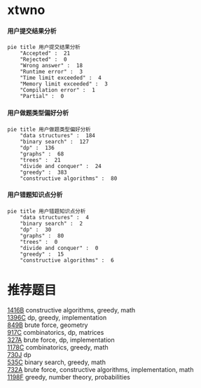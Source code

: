 # xtwno

<!-- tabs:start -->



#### **用户提交结果分析**

```mermaid
pie title 用户提交结果分析
    "Accepted" :  21
    "Rejected" :  0
    "Wrong answer" :  18
    "Runtime error" :  3
    "Time limit exceeded" :  4
    "Memory limit exceeded" :  3
    "Compilation error" :  1
    "Partial" :  0
```

#### **用户做题类型偏好分析**

```mermaid
pie title 用户做题类型偏好分析
    "data structures" :  184
    "binary search" :  127
    "dp" :  136
    "graphs" :  68
    "trees" :  21
    "divide and conquer" :  24
    "greedy" :  383
    "constructive algorithms" :  80
```
#### **用户错题知识点分析**

```mermaid
pie title 用户错题知识点分析
    "data structures" :  4
    "binary search" :  2
    "dp" :  30
    "graphs" :  80
    "trees" :  0
    "divide and conquer" :  0
    "greedy" :  15
    "constructive algorithms" :  6
```



<!-- tabs:end -->
# 推荐题目
[1416B](https://codeforces.com/contest/1416/problem/B)		constructive algorithms,
                        greedy,
                        math		  
[1396C](https://codeforces.com/contest/1396/problem/C)		dp,
                        greedy,
                        implementation		  
[849B](https://codeforces.com/contest/849/problem/B)		brute force,
                        geometry		  
[917C](https://codeforces.com/contest/917/problem/C)		combinatorics,
                        dp,
                        matrices		  
[327A](https://codeforces.com/contest/327/problem/A)		brute force,
                        dp,
                        implementation		  
[1178C](https://codeforces.com/contest/1178/problem/C)		combinatorics,
                        greedy,
                        math		  
[730J](https://codeforces.com/contest/730/problem/J)		dp		  
[535C](https://codeforces.com/contest/535/problem/C)		binary search,
                        greedy,
                        math		  
[732A](https://codeforces.com/contest/732/problem/A)		brute force,
                        constructive algorithms,
                        implementation,
                        math		  
[1198F](https://codeforces.com/contest/1198/problem/F)		greedy,
                        number theory,
                        probabilities		  
